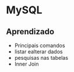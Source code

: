 <h1>MySQL</h1>

<h2>Aprendizado</h2>

<ul>
  <li>Principais comandos</li>
  <li>listar ealterar dados</li>
  <li>pesquisas nas tabelas</li>
  <li>Inner Join</li>
</ul>
